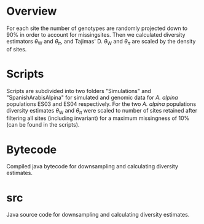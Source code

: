 # Overview

For each site the number of genotypes are randomly projected down to 90% in order to account for missingsites. Then we calculated diversity estimators $\theta$<sub>W</sub> and $\theta$<sub>$\pi$</sub>, and Tajimas' D. $\theta$<sub>W</sub> and $\theta$<sub>$\pi$</sub> are scaled by the density of sites.

# Scripts

Scripts are subdivided into two folders "Simulations" and "SpanishArabisAlpina" for simulated and genomic data for *A. alpina* populations ES03 and ES04 respectively. For the two *A. alpina* populations diversity estimates $\theta$<sub>W</sub> and $\theta$<sub>$\pi$</sub> were scaled to number of sites retained after filtering all sites (including invariant) for a maximum missingness of 10% (can be found in the scripts).

# Bytecode
Compiled java bytecode for downsampling and calculating diversity estimates.

# src
Java source code  for downsampling and calculating diversity estimates.
